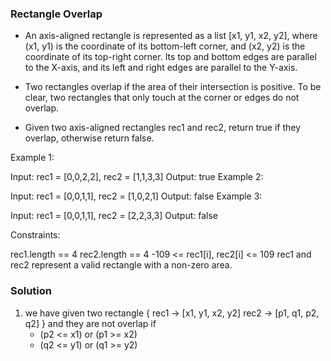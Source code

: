 ### Rectangle Overlap
* An axis-aligned rectangle is represented as a list [x1, y1, x2, y2], where (x1, y1) is the coordinate of its bottom-left corner, and (x2, y2) is the coordinate of its top-right corner. Its top and bottom edges are parallel to the X-axis, and its left and right edges are parallel to the Y-axis.

- Two rectangles overlap if the area of their intersection is positive. To be clear, two rectangles that only touch at the corner or edges do not overlap.

- Given two axis-aligned rectangles rec1 and rec2, return true if they overlap, otherwise return false.

Example 1:

Input: rec1 = [0,0,2,2], rec2 = [1,1,3,3]
Output: true
Example 2:

Input: rec1 = [0,0,1,1], rec2 = [1,0,2,1]
Output: false
Example 3:

Input: rec1 = [0,0,1,1], rec2 = [2,2,3,3]
Output: false
 

Constraints:

rec1.length == 4
rec2.length == 4
-109 <= rec1[i], rec2[i] <= 109
rec1 and rec2 represent a valid rectangle with a non-zero area.

### Solution 
1. we have given two rectangle { rec1 -> [x1, y1, x2, y2] rec2 -> [p1, q1, p2, q2] } and they are not overlap if
    - (p2 <= x1) or (p1 >= x2)
    - (q2 <= y1) or (q1 >= y2)